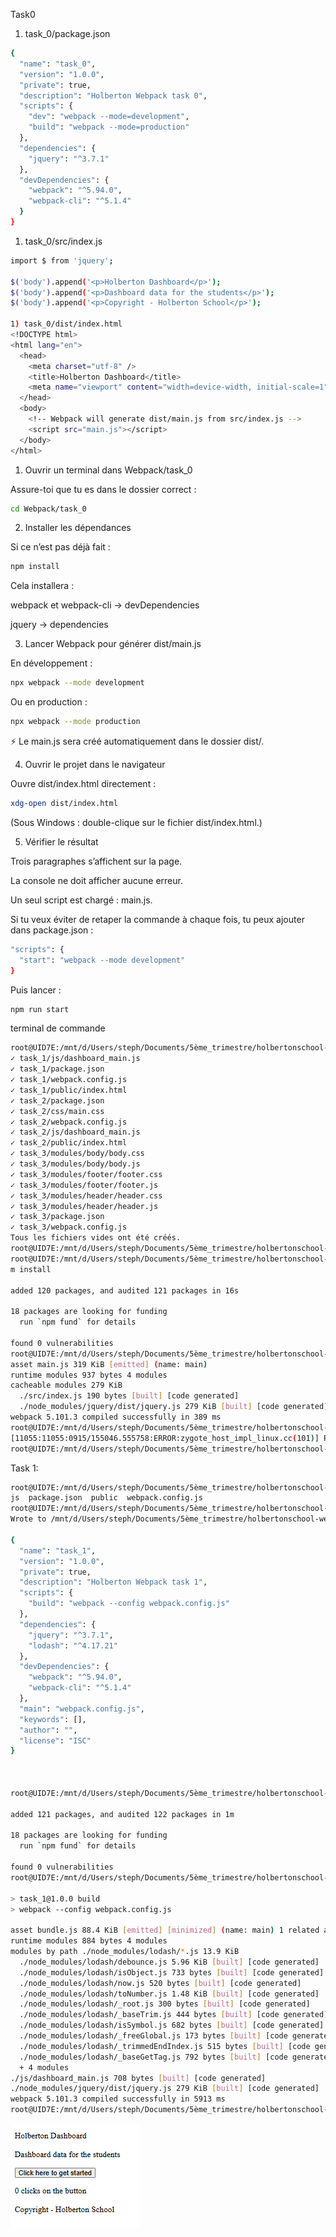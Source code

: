 Task0

1) task_0/package.json

```bash
{
  "name": "task_0",
  "version": "1.0.0",
  "private": true,
  "description": "Holberton Webpack task 0",
  "scripts": {
    "dev": "webpack --mode=development",
    "build": "webpack --mode=production"
  },
  "dependencies": {
    "jquery": "^3.7.1"
  },
  "devDependencies": {
    "webpack": "^5.94.0",
    "webpack-cli": "^5.1.4"
  }
}
```

1) task_0/src/index.js

```bash
import $ from 'jquery';

$('body').append('<p>Holberton Dashboard</p>');
$('body').append('<p>Dashboard data for the students</p>');
$('body').append('<p>Copyright - Holberton School</p>');

1) task_0/dist/index.html
<!DOCTYPE html>
<html lang="en">
  <head>
    <meta charset="utf-8" />
    <title>Holberton Dashboard</title>
    <meta name="viewport" content="width=device-width, initial-scale=1" />
  </head>
  <body>
    <!-- Webpack will generate dist/main.js from src/index.js -->
    <script src="main.js"></script>
  </body>
</html>
```


1) Ouvrir un terminal dans Webpack/task_0

Assure-toi que tu es dans le dossier correct :
```bash
cd Webpack/task_0
```

2) Installer les dépendances

Si ce n’est pas déjà fait :

```bash
npm install
```

Cela installera :

webpack et webpack-cli → devDependencies

jquery → dependencies

3) Lancer Webpack pour générer dist/main.js

En développement :

```bash
npx webpack --mode development
```

Ou en production :
```bash
npx webpack --mode production
```

⚡ Le main.js sera créé automatiquement dans le dossier dist/.

4) Ouvrir le projet dans le navigateur

Ouvre dist/index.html directement :

```bash
xdg-open dist/index.html
```

(Sous Windows : double-clique sur le fichier dist/index.html.)

5) Vérifier le résultat

Trois paragraphes s’affichent sur la page.

La console ne doit afficher aucune erreur.

Un seul script est chargé : main.js.

Si tu veux éviter de retaper la commande à chaque fois, tu peux ajouter dans package.json :
```bash
"scripts": {
  "start": "webpack --mode development"
}
```

Puis lancer :

```bash
npm run start
```

terminal de commande
```bash
root@UID7E:/mnt/d/Users/steph/Documents/5ème_trimestre/holbertonschool-web_react/Webpack# ./create_empty_files.sh
✓ task_1/js/dashboard_main.js
✓ task_1/package.json
✓ task_1/webpack.config.js
✓ task_1/public/index.html
✓ task_2/package.json
✓ task_2/css/main.css
✓ task_2/webpack.config.js
✓ task_2/js/dashboard_main.js
✓ task_2/public/index.html
✓ task_3/modules/body/body.css
✓ task_3/modules/body/body.js
✓ task_3/modules/footer/footer.css
✓ task_3/modules/footer/footer.js
✓ task_3/modules/header/header.css
✓ task_3/modules/header/header.js
✓ task_3/package.json
✓ task_3/webpack.config.js
Tous les fichiers vides ont été créés.
root@UID7E:/mnt/d/Users/steph/Documents/5ème_trimestre/holbertonschool-web_react/Webpack# cd task_0
root@UID7E:/mnt/d/Users/steph/Documents/5ème_trimestre/holbertonschool-web_react/Webpack/task_0# np
m install

added 120 packages, and audited 121 packages in 16s

18 packages are looking for funding
  run `npm fund` for details

found 0 vulnerabilities
root@UID7E:/mnt/d/Users/steph/Documents/5ème_trimestre/holbertonschool-web_react/Webpack/task_0# npx webpack --mode development
asset main.js 319 KiB [emitted] (name: main)
runtime modules 937 bytes 4 modules
cacheable modules 279 KiB
  ./src/index.js 190 bytes [built] [code generated]
  ./node_modules/jquery/dist/jquery.js 279 KiB [built] [code generated]
webpack 5.101.3 compiled successfully in 389 ms
root@UID7E:/mnt/d/Users/steph/Documents/5ème_trimestre/holbertonschool-web_react/Webpack/task_0# xdg-open dist/index.html
[11055:11055:0915/155046.555758:ERROR:zygote_host_impl_linux.cc(101)] Running as root without --no-sandbox is not supported. See https://crbug.com/638180.
root@UID7E:/mnt/d/Users/steph/Documents/5ème_trimestre/holbertonschool-web_react/Webpack/task_0#
```



Task 1:

```bash
root@UID7E:/mnt/d/Users/steph/Documents/5ème_trimestre/holbertonschool-web_react/Webpack/task_1# ls
js  package.json  public  webpack.config.js
root@UID7E:/mnt/d/Users/steph/Documents/5ème_trimestre/holbertonschool-web_react/Webpack/task_1# npm init -y
Wrote to /mnt/d/Users/steph/Documents/5ème_trimestre/holbertonschool-web_react/Webpack/task_1/package.json:

{
  "name": "task_1",
  "version": "1.0.0",
  "private": true,
  "description": "Holberton Webpack task 1",
  "scripts": {
    "build": "webpack --config webpack.config.js"
  },
  "dependencies": {
    "jquery": "^3.7.1",
    "lodash": "^4.17.21"
  },
  "devDependencies": {
    "webpack": "^5.94.0",
    "webpack-cli": "^5.1.4"
  },
  "main": "webpack.config.js",
  "keywords": [],
  "author": "",
  "license": "ISC"
}



root@UID7E:/mnt/d/Users/steph/Documents/5ème_trimestre/holbertonschool-web_react/Webpack/task_1# npm install

added 121 packages, and audited 122 packages in 1m

18 packages are looking for funding
  run `npm fund` for details

found 0 vulnerabilities
root@UID7E:/mnt/d/Users/steph/Documents/5ème_trimestre/holbertonschool-web_react/Webpack/task_1# npm run build

> task_1@1.0.0 build
> webpack --config webpack.config.js

asset bundle.js 88.4 KiB [emitted] [minimized] (name: main) 1 related asset
runtime modules 884 bytes 4 modules
modules by path ./node_modules/lodash/*.js 13.9 KiB
  ./node_modules/lodash/debounce.js 5.96 KiB [built] [code generated]
  ./node_modules/lodash/isObject.js 733 bytes [built] [code generated]
  ./node_modules/lodash/now.js 520 bytes [built] [code generated]
  ./node_modules/lodash/toNumber.js 1.48 KiB [built] [code generated]
  ./node_modules/lodash/_root.js 300 bytes [built] [code generated]
  ./node_modules/lodash/_baseTrim.js 444 bytes [built] [code generated]
  ./node_modules/lodash/isSymbol.js 682 bytes [built] [code generated]
  ./node_modules/lodash/_freeGlobal.js 173 bytes [built] [code generated]
  ./node_modules/lodash/_trimmedEndIndex.js 515 bytes [built] [code generated]
  ./node_modules/lodash/_baseGetTag.js 792 bytes [built] [code generated]
  + 4 modules
./js/dashboard_main.js 708 bytes [built] [code generated]
./node_modules/jquery/dist/jquery.js 279 KiB [built] [code generated]
webpack 5.101.3 compiled successfully in 5913 ms
root@UID7E:/mnt/d/Users/steph/Documents/5ème_trimestre/holbertonschool-web_react/Webpack/task_1#
```

![alt text](image.png)

